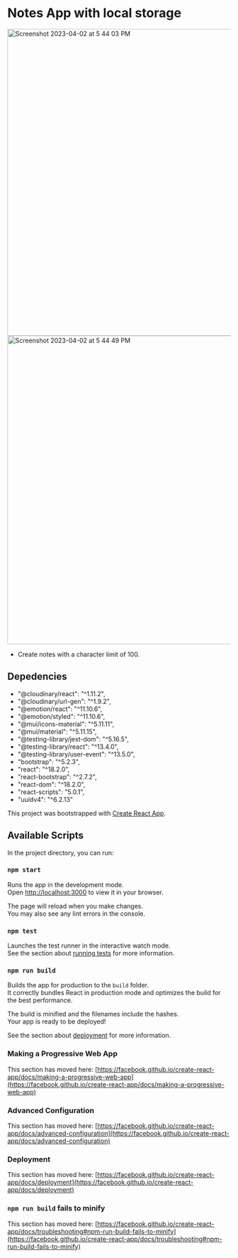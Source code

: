 # Notes App with local storage
<img width="691" alt="Screenshot 2023-04-02 at 5 44 03 PM" src="https://user-images.githubusercontent.com/102884273/229380793-d5ccf618-3e1e-41f6-b60e-5e751198898a.png">
<img width="695" alt="Screenshot 2023-04-02 at 5 44 49 PM" src="https://user-images.githubusercontent.com/102884273/229380795-0fcef9dc-460f-44af-bc7b-e206538dee38.png">

- Create notes with a character limit of 100. 

## Depedencies
   - "@cloudinary/react": "^1.11.2",
   - "@cloudinary/url-gen": "^1.9.2",
   - "@emotion/react": "^11.10.6",
   - "@emotion/styled": "^11.10.6",
   - "@mui/icons-material": "^5.11.11",
   - "@mui/material": "^5.11.15",
   - "@testing-library/jest-dom": "^5.16.5",
   - "@testing-library/react": "^13.4.0",
   -  "@testing-library/user-event": "^13.5.0",
   - "bootstrap": "^5.2.3",
   -  "react": "^18.2.0",
   - "react-bootstrap": "^2.7.2",
   - "react-dom": "^18.2.0",
   - "react-scripts": "5.0.1",
   - "uuidv4": "^6.2.13"

This project was bootstrapped with [Create React App](https://github.com/facebook/create-react-app).

## Available Scripts

In the project directory, you can run:

### `npm start`

Runs the app in the development mode.\
Open [http://localhost:3000](http://localhost:3000) to view it in your browser.

The page will reload when you make changes.\
You may also see any lint errors in the console.

### `npm test`

Launches the test runner in the interactive watch mode.\
See the section about [running tests](https://facebook.github.io/create-react-app/docs/running-tests) for more information.

### `npm run build`

Builds the app for production to the `build` folder.\
It correctly bundles React in production mode and optimizes the build for the best performance.

The build is minified and the filenames include the hashes.\
Your app is ready to be deployed!

See the section about [deployment](https://facebook.github.io/create-react-app/docs/deployment) for more information.

### Making a Progressive Web App

This section has moved here: [https://facebook.github.io/create-react-app/docs/making-a-progressive-web-app](https://facebook.github.io/create-react-app/docs/making-a-progressive-web-app)

### Advanced Configuration

This section has moved here: [https://facebook.github.io/create-react-app/docs/advanced-configuration](https://facebook.github.io/create-react-app/docs/advanced-configuration)

### Deployment

This section has moved here: [https://facebook.github.io/create-react-app/docs/deployment](https://facebook.github.io/create-react-app/docs/deployment)

### `npm run build` fails to minify

This section has moved here: [https://facebook.github.io/create-react-app/docs/troubleshooting#npm-run-build-fails-to-minify](https://facebook.github.io/create-react-app/docs/troubleshooting#npm-run-build-fails-to-minify)
